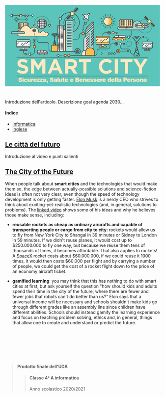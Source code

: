 <div align="center">
  <img src="images/smartCity.png" alt="Smart City">
</div>

#

Introduzione dell'articolo. Descrizione goal agenda 2030…

#### Indice

- [Informatica](#le-città-del-futuro)
- [Inglese](#the-city-of-the-future)

## [Le città del futuro](https://youtu.be/pik1DL2gyl8)

Introduzione al video e punti salienti

## [The City of the Future](https://youtu.be/L054Xd97_rk)

When people talk about **smart cities** and the technologies that would make
them so, the edge between actually-possible solutions and science-fiction
ideas is often not very clear, even though the speed of technology development
is only getting faster. [Elon Musk](https://www.wikiwand.com/en/Elon_Musk) is
a nerdy CEO who strives to think about exciting-yet-realistic technologies
(and, in general, solutions to problems). The [linked
video](https://youtu.be/L054Xd97_rk) shows some of his ideas and why he
believes those make sense, including:

<!-- TODO:  <29-01-21, Daniel Falbo>
- **electric self-driving land vehicles**:
  - **tunnel networks**
  - **semi-trucks**
  - **autonomous shared cars**
-->

- **reusable rockets as cheap as ordinary aircrafts and capable of
transporting people or cargo from city to city**: rockets would allow us to
fly from New York City to Shangai in 39 minutes or Sidney to London in 59
minutes. If we didn't reuse planes, it would cost up to $250.000.000 to fly
one way, but because we reuse them tens of thousands of times, it becomes
affordable. That also applies to rockets! A [SpaceX](https://www.spacex.com)
rocket costs about $60.000.000, if we could reuse it 1000 times, it would
then costs $60.000 per flight and by carrying a number of people, we could
get the cost of a rocket flight down to the price of an economy aircraft
ticket.
<!-- TODO:  <29-01-21, Daniel Falbo>
- **hyperloop**
  -->
- **gamified learning**: you may think that this has nothing to do with smart
  cities at first, but ask yourself the question "how should kids and adults
  spend their time in the city of the future, where there are fewer and fewer
  jobs that robots can't do better than us?" Elon says that a universal income
  will be necessary and schools shouldn't make kids go through different
  grades like an assembly line since children have different abilities.
  Schools should instead gamify the learning experience and focus on teaching
  problem solving, ethics and, in general, things that allow one to create and
  understand or predict the future.

# <br> <br>

> #### Prodotto finale dell'UDA
>
> > #### Classe 4ᵃ A informatica
> >
> > Anno scolastico 2020/2021
